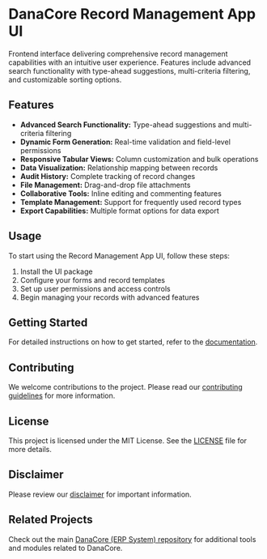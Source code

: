 # DanaCore Record Management App UI

Frontend interface delivering comprehensive record management capabilities with an intuitive user experience. Features include advanced search functionality with type-ahead suggestions, multi-criteria filtering, and customizable sorting options.

## Features

- **Advanced Search Functionality:** Type-ahead suggestions and multi-criteria filtering
- **Dynamic Form Generation:** Real-time validation and field-level permissions
- **Responsive Tabular Views:** Column customization and bulk operations
- **Data Visualization:** Relationship mapping between records
- **Audit History:** Complete tracking of record changes
- **File Management:** Drag-and-drop file attachments
- **Collaborative Tools:** Inline editing and commenting features
- **Template Management:** Support for frequently used record types
- **Export Capabilities:** Multiple format options for data export

## Usage

To start using the Record Management App UI, follow these steps:
1. Install the UI package
2. Configure your forms and record templates
3. Set up user permissions and access controls
4. Begin managing your records with advanced features

## Getting Started

For detailed instructions on how to get started, refer to the [documentation](https://github.com/navedrasul/danacore-record-management-ui).

## Contributing

We welcome contributions to the project. Please read our [contributing guidelines](https://github.com/navedrasul/danacore-record-management-ui/blob/main/CONTRIBUTING.md) for more information.

## License

This project is licensed under the MIT License. See the [LICENSE](https://github.com/navedrasul/danacore-record-management-ui/blob/main/LICENSE) file for more details.

## Disclaimer

Please review our [disclaimer](https://github.com/navedrasul/danacore-record-management-ui/blob/main/DISCLAIMER.md) for important information.

## Related Projects

Check out the main [DanaCore (ERP System) repository](https://github.com/navedrasul/DanaCore) for additional tools and modules related to DanaCore.
